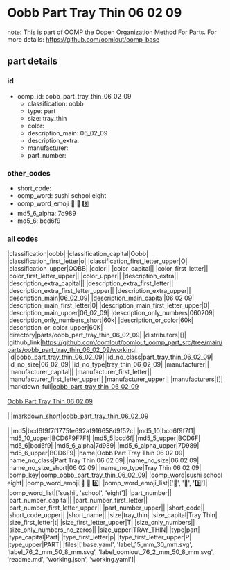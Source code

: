 # Oobb Part Tray Thin 06 02 09  

note: This is part of OOMP the Oopen Organization Method For Parts. For more details: https://github.com/oomlout/oomp_base

##  part details





### id
* oomp_id: oobb_part_tray_thin_06_02_09
  * classification: oobb
  * type: part
  * size: tray_thin
  * color: 
  * description_main: 06_02_09
  * description_extra: 
  * manufacturer: 
  * part_number: 

### other_codes
* short_code: 
* oomp_word: sushi school eight
* oomp_word_emoji :sushi: :school: :eight:
* md5_6_alpha: 7d989
* md5_6: bcd6f9

### all codes 
|classification|oobb|
|classification_capital|Oobb|
|classification_first_letter|o|
|classification_first_letter_upper|O|
|classification_upper|OOBB|
|color||
|color_capital||
|color_first_letter||
|color_first_letter_upper||
|color_upper||
|description_extra||
|description_extra_capital||
|description_extra_first_letter||
|description_extra_first_letter_upper||
|description_extra_upper||
|description_main|06_02_09|
|description_main_capital|06 02 09|
|description_main_first_letter|0|
|description_main_first_letter_upper|0|
|description_main_upper|06_02_09|
|description_only_numbers|060209|
|description_only_numbers_short|60k|
|description_or_color|60k|
|description_or_color_upper|60K|
|directory|parts/oobb_part_tray_thin_06_02_09|
|distributors|[]|
|github_link|https://github.com/oomlout/oomlout_oomp_part_src/tree/main/parts/oobb_part_tray_thin_06_02_09/working|
|id|oobb_part_tray_thin_06_02_09|
|id_no_class|part_tray_thin_06_02_09|
|id_no_size|06_02_09|
|id_no_type|tray_thin_06_02_09|
|manufacturer||
|manufacturer_capital||
|manufacturer_first_letter||
|manufacturer_first_letter_upper||
|manufacturer_upper||
|manufacturers|[]|
|markdown_full|[oobb_part_tray_thin_06_02_09](https://github.com/oomlout/oomlout_oomp_part_src/tree/main/parts/oobb_part_tray_thin_06_02_09/working)<br>[](https://github.com/oomlout/oomlout_oomp_part_src/tree/main/parts/oobb_part_tray_thin_06_02_09/working)<br>[Oobb Part Tray Thin 06 02 09](https://github.com/oomlout/oomlout_oomp_part_src/tree/main/parts/oobb_part_tray_thin_06_02_09/working)<br><br>|
|markdown_short|[oobb_part_tray_thin_06_02_09](https://github.com/oomlout/oomlout_oomp_part_src/tree/main/parts/oobb_part_tray_thin_06_02_09/working)<br><br>|
|md5|bcd6f9f7f1775fe692af916658d9f52c|
|md5_10|bcd6f9f7f1|
|md5_10_upper|BCD6F9F7F1|
|md5_5|bcd6f|
|md5_5_upper|BCD6F|
|md5_6|bcd6f9|
|md5_6_alpha|7d989|
|md5_6_alpha_upper|7D989|
|md5_6_upper|BCD6F9|
|name|Oobb Part Tray Thin 06 02 09|
|name_no_class|Part Tray Thin 06 02 09|
|name_no_size|06 02 09|
|name_no_size_short|06 02 09|
|name_no_type|Tray Thin 06 02 09|
|oomp_key|oomp_oobb_part_tray_thin_06_02_09|
|oomp_word|sushi school eight|
|oomp_word_emoji|:sushi: :school: :eight:|
|oomp_word_emoji_list|[':sushi:', ':school:', ':eight:']|
|oomp_word_list|['sushi', 'school', 'eight']|
|part_number||
|part_number_capital||
|part_number_first_letter||
|part_number_first_letter_upper||
|part_number_upper||
|short_code||
|short_code_upper||
|short_name||
|size|tray_thin|
|size_capital|Tray Thin|
|size_first_letter|t|
|size_first_letter_upper|T|
|size_only_numbers||
|size_only_numbers_no_zeros||
|size_upper|TRAY_THIN|
|type|part|
|type_capital|Part|
|type_first_letter|p|
|type_first_letter_upper|P|
|type_upper|PART|
|files|['base.yaml', 'label_15_mm_30_mm.svg', 'label_76_2_mm_50_8_mm.svg', 'label_oomlout_76_2_mm_50_8_mm.svg', 'readme.md', 'working.json', 'working.yaml']|
